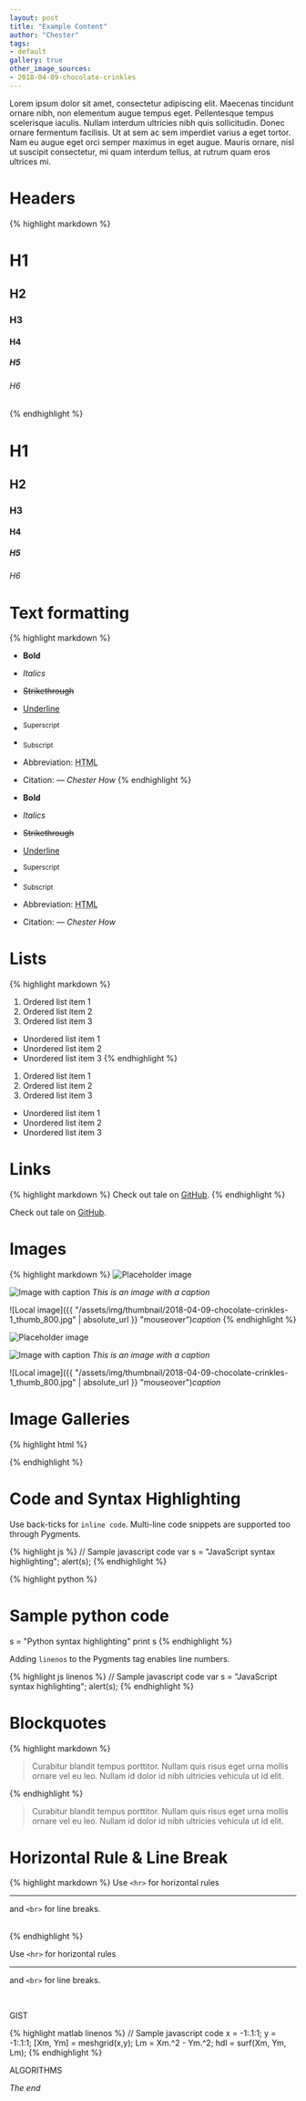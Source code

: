```yaml
---
layout: post
title: "Example Content"
author: "Chester"
tags:
- default
gallery: true
other_image_sources:
- 2018-04-09-chocolate-crinkles
---
```


Lorem ipsum dolor sit amet, consectetur adipiscing elit. Maecenas tincidunt ornare nibh, non elementum augue tempus eget. Pellentesque tempus scelerisque iaculis. Nullam interdum ultricies nibh quis sollicitudin. Donec ornare fermentum facilisis. Ut at sem ac sem imperdiet varius a eget tortor. Nam eu augue eget orci semper maximus in eget augue. Mauris ornare, nisl ut suscipit consectetur, mi quam interdum tellus, at rutrum quam eros ultrices mi.

# Headers
{% highlight markdown %}
# H1
## H2
### H3
#### H4
##### H5
###### H6
{% endhighlight %}

# H1
## H2
### H3
#### H4
##### H5
###### H6

# Text formatting
{% highlight markdown %}
- **Bold**
- _Italics_
- ~~Strikethrough~~
- <ins>Underline</ins>
- <sup>Superscript</sup>
- <sub>Subscript</sub>
- Abbreviation: <abbr title="HyperText Markup Language">HTML</abbr>
- Citation: <cite>&mdash; Chester How</cite>
{% endhighlight %}

- **Bold**
- _Italics_
- ~~Strikethrough~~
- <ins>Underline</ins>
- <sup>Superscript</sup>
- <sub>Subscript</sub>
- Abbreviation: <abbr title="HyperText Markup Language">HTML</abbr>
- Citation: <cite>&mdash; Chester How</cite>

# Lists
{% highlight markdown %}
1. Ordered list item 1
2. Ordered list item 2
3. Ordered list item 3

* Unordered list item 1
* Unordered list item 2
* Unordered list item 3
{% endhighlight %}

1. Ordered list item 1
2. Ordered list item 2
3. Ordered list item 3

* Unordered list item 1
* Unordered list item 2
* Unordered list item 3

# Links
{% highlight markdown %}
Check out tale on [GitHub](https://github.com/chesterhow/tale).
{% endhighlight %}

Check out tale on [GitHub](https://github.com/chesterhow/tale).

# Images
{% highlight markdown %}
![Placeholder image](https://placehold.it/800x400 "Placeholder image")

![Image with caption](https://placehold.it/700x400 "Image with caption")
_This is an image with a caption_

![Local image]({{ "/assets/img/thumbnail/2018-04-09-chocolate-crinkles-1_thumb_800.jpg" | absolute_url }} "mouseover")_caption_
{% endhighlight %}


![Placeholder image](https://placehold.it/800x400 "Placeholder image")

![Image with caption](https://placehold.it/700x400 "Image with caption")
_This is an image with a caption_

![Local image]({{ "/assets/img/thumbnail/2018-04-09-chocolate-crinkles-1_thumb_800.jpg" | absolute_url }} "mouseover")_caption_

# Image Galleries

{% highlight html %}
<div class="gallery">
  <figure name="1" alt="Image description" caption="caption 1"></figure>
  <figure name="2018-04-09-chocolate-crinkles-1" alt="Image description" caption="caption 2"></figure>
</div>
{% endhighlight %}

<div class="gallery">
  <figure name="1" alt="Image description" caption="caption 1"></figure>
  <!-- <figure name="2018-04-09-chocolate-crinkles-1" alt="Image description" caption="caption 2"></figure> -->
</div>

# Code and Syntax Highlighting
Use back-ticks for `inline code`. Multi-line code snippets are supported too through Pygments.

{% highlight js %}
// Sample javascript code
var s = "JavaScript syntax highlighting";
alert(s);
{% endhighlight %}

{% highlight python %}
# Sample python code
s = "Python syntax highlighting"
print s
{% endhighlight %}

Adding `linenos` to the Pygments tag enables line numbers.

{% highlight js  linenos %}
// Sample javascript code
var s = "JavaScript syntax highlighting";
alert(s);
{% endhighlight %}

# Blockquotes
{% highlight markdown %}
> Curabitur blandit tempus porttitor. Nullam quis risus eget urna mollis ornare vel eu leo. Nullam id dolor id nibh ultricies vehicula ut id elit.

{% endhighlight %}

> Curabitur blandit tempus porttitor. Nullam quis risus eget urna mollis ornare vel eu leo. Nullam id dolor id nibh ultricies vehicula ut id elit.

# Horizontal Rule & Line Break
{% highlight markdown %}
Use `<hr>` for horizontal rules

<hr>

and `<br>` for line breaks.

<br>
{% endhighlight %}

Use `<hr>` for horizontal rules

<hr>

and `<br>` for line breaks.

<br>

GIST

<script src="https://gist.github.com/rishabmps/36fef4c3e1750890ef18fa27a2e4099f.js"></script>

{% highlight matlab  linenos %}
// Sample javascript code
x = -1:.1:1;
y = -1:.1:1;
[Xm, Ym] = meshgrid(x,y);
Lm = Xm.^2 - Ym.^2;
hdl = surf(Xm, Ym, Lm);
{% endhighlight %}

ALGORITHMS

<pre class="algorithm" style="display:none">
    \begin{algorithm}
    \caption{Test text-style}
    \begin{algorithmic}
    \REQUIRE some preconditions
    \ENSURE some postconditions
    \INPUT some inputs
    \OUTPUT some outputs
    \PROCEDURE{Test-Declarations}{}
        \STATE font families: {\sffamily sffamily, \ttfamily ttfamily, \normalfont normalfont, \rmfamily rmfamily.}
        \STATE font weights: {normal weight, \bfseries bold, \mdseries 
        medium, \lfseries lighter. }
        \STATE font shapes: {\itshape itshape \scshape Small-Caps \slshape slshape \upshape upshape.}
        \STATE font sizings:  \tiny tiny \scriptsize scriptsize \footnotesize
        footnotesize \small small \normalsize normal \large large \Large Large
        \LARGE LARGE \huge huge \Huge Huge \normalsize
    \ENDPROCEDURE
    \PROCEDURE{Test-Commands}{}
        \STATE \textnormal{textnormal,} \textrm{textrm,} \textsf{textsf,} \texttt{texttt.}
        \STATE \textbf{textbf,} \textmd{textmd,} \textlf{textlf.}
        \STATE \textup{textup,} \textit{textit,} \textsc{textsc,} \textsl{textsl.}
        \STATE \uppercase{uppercase,} \lowercase{LOWERCASE.}
    \ENDPROCEDURE
    \PROCEDURE{Test-Colors}{}
    % feature not implemented
    \ENDPROCEDURE
    \end{algorithmic}
    \end{algorithm}

    \begin{algorithm}
    \caption{Test atoms}
    \begin{algorithmic}
    \STATE \textbf{Specials:} \{ \} \$ \& \# \% \_
    \STATE \textbf{Bools:} \AND \OR \NOT \TRUE \FALSE
    \STATE \textbf{Carriage return:} first line \\ second line
    \STATE \textbf{Text-symbols:} \textbackslash
    \STATE \textbf{Quote-symbols:} `single quotes', ``double quotes''
    \STATE \textbf{Math:} $(\mathcal{C}_m)$, $i \gets i + 1$, $E=mc^2$, \( x^n + y^n = z^n \), $\$$, \(\$\)
    \END{ALGORITHMIC}
    \END{ALGORITHM}
</pre>
<pre class="algorithm" style="display:none">
        \begin{algorithm}
        \caption{Test control blocks}
        \begin{algorithmic}
        \PROCEDURE{Test-If}{}
            \IF{&lt;cond&gt;}
                \STATE &lt;block&gt;
            \ELIF{&lt;cond&gt;}
                \STATE &lt;block&gt;
            \ELSE
                \STATE &lt;block&gt;
            \ENDIF
        \ENDPROCEDURE
        \PROCEDURE{Test-For}{$n$}
            \STATE $i \gets 0$
            \FOR{$i < n$}
                \PRINT $i$
                \STATE $i \gets i + 1$
            \ENDFOR
        \ENDPROCEDURE
        \PROCEDURE{Test-For-All}{$n$}
            \FORALL{$i \in \{0, 1, \cdots, n\}$}
                \PRINT $i$
            \ENDFOR
        \ENDPROCEDURE
        \PROCEDURE{Test-While}{$n$}
            \STATE $i \gets 0$
            \WHILE{$i < n$}
                \PRINT $i$
                \STATE $i \gets i + 1$
            \ENDWHILE
        \ENDPROCEDURE
        \PROCEDURE{Test-Repeat}{$n$}
            \STATE $i \gets 0$
            \REPEAT
                \PRINT $i$
                \STATE $i \gets i + 1$
            \UNTIL{$i>n$}
        \ENDPROCEDURE
        \end{algorithmic}
        \end{algorithm}
        \begin{algorithm}
        \caption{Test statements and comments}
        \begin{algorithmic}
        \PROCEDURE{Test-Statements}{}
            \STATE This line is a normal statement
            \PRINT \texttt{`this is print statement'}
            \RETURN $retval$
        \ENDPROCEDURE

        \PROCEDURE{Test-Comments}{} \COMMENT{comment for procedure}
            \STATE a statement \COMMENT{inline comment}
            \STATE \COMMENT{line comment}
            \IF{some condition}\COMMENT{comment for if}
                \RETURN \TRUE \COMMENT{another inline comment}
            \ELSE \COMMENT{comment for else}
                \RETURN \FALSE \COMMENT{yet another inline comment}
            \ENDIF
        \ENDPROCEDURE
        \end{algorithmic}
        \end{algorithm}
</pre>
<pre class="algorithm" style="display:none">
        % This quicksort algorithm is extracted from Chapter 7, Introduction 
        % to Algorithms (3rd edition)
        \begin{algorithm}
        \caption{Quicksort}
        \begin{algorithmic}
        \PROCEDURE{Quicksort}{$A, p, r$}
            \IF{$p < r$} 
                \STATE $q = $ \CALL{Partition}{$A, p, r$}
                \STATE \CALL{Quicksort}{$A, p, q - 1$}
                \STATE \CALL{Quicksort}{$A, q + 1, r$}
            \ENDIF
        \ENDPROCEDURE
        \PROCEDURE{Partition}{$A, p, r$}
            \STATE $x = A[r]$
            \STATE $i = p - 1$
            \FOR{$j = p$ \TO $r - 1$}
                \IF{$A[j] < x$}
                    \STATE $i = i + 1$
                    \STATE exchange
                    $A[i]$ with     $A[j]$
                \ENDIF
                \STATE exchange $A[i]$ with $A[r]$
            \ENDFOR
        \ENDPROCEDURE
        \end{algorithmic}
        \end{algorithm}
</pre>

_The end_
